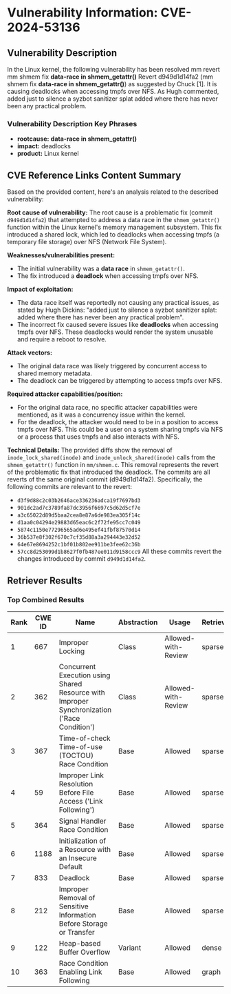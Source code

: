 # Vulnerability Information: CVE-2024-53136

## Vulnerability Description
In the Linux kernel, the following vulnerability has been resolved mm revert mm shmem fix **data-race in shmem_getattr()** Revert d949d1d14fa2 (mm shmem fix **data-race in shmem_getattr()**) as suggested by Chuck [1]. It is causing deadlocks when accessing tmpfs over NFS. As Hugh commented, added just to silence a syzbot sanitizer splat added where there has never been any practical problem.

### Vulnerability Description Key Phrases
- **rootcause:** **data-race in shmem_getattr()**
- **impact:** deadlocks
- **product:** Linux kernel

## CVE Reference Links Content Summary
Based on the provided content, here's an analysis related to the described vulnerability:

**Root cause of vulnerability:**
The root cause is a problematic fix (commit `d949d1d14fa2`) that attempted to address a data race in the `shmem_getattr()` function within the Linux kernel's memory management subsystem. This fix introduced a shared lock, which led to deadlocks when accessing tmpfs (a temporary file storage) over NFS (Network File System).

**Weaknesses/vulnerabilities present:**
- The initial vulnerability was a **data race** in `shmem_getattr()`.
- The fix introduced a **deadlock** when accessing tmpfs over NFS.

**Impact of exploitation:**
- The data race itself was reportedly not causing any practical issues, as stated by Hugh Dickins: "added just to silence a syzbot sanitizer splat: added where there has never been any practical problem".
- The incorrect fix caused severe issues like **deadlocks** when accessing tmpfs over NFS. These deadlocks would render the system unusable and require a reboot to resolve.

**Attack vectors:**
- The original data race was likely triggered by concurrent access to shared memory metadata.
- The deadlock can be triggered by attempting to access tmpfs over NFS.

**Required attacker capabilities/position:**
- For the original data race, no specific attacker capabilities were mentioned, as it was a concurrency issue within the kernel.
- For the deadlock, the attacker would need to be in a position to access tmpfs over NFS. This could be a user on a system sharing tmpfs via NFS or a process that uses tmpfs and also interacts with NFS.

**Technical Details:**
The provided diffs show the removal of `inode_lock_shared(inode)` and `inode_unlock_shared(inode)` calls from the `shmem_getattr()` function in `mm/shmem.c`. This removal represents the revert of the problematic fix that introduced the deadlock. The commits are all reverts of the same original commit (d949d1d14fa2).
Specifically, the following commits are relevant to the revert:
- `d3f9d88c2c03b2646ace336236adca19f7697bd3`
- `901dc2ad7c3789fa87dc3956f6697c5d62d5cf7e`
- `a3c65022d89d5baa2cea8e87a6de983ea305f14c`
- `d1aa0c04294e29883d65eac6c2f72fe95cc7c049`
- `5874c1150e77296565ad6e495ef41fbf87570d14`
- `36b537e8f302f670c7cf35d88a3a294443e32d52`
- `64e67e8694252c1bf01b802ee911be3fee62c36b`
- `57cc8d253099d1b8627f0fb487ee011d9158ccc9`
All these commits revert the changes introduced by commit `d949d1d14fa2`.

## Retriever Results

### Top Combined Results

| Rank | CWE ID | Name | Abstraction | Usage  | Retrievers | Individual Scores |
|------|--------|------|-------------|-------|------------|-------------------|
| 1 | 667 | Improper Locking | Class | Allowed-with-Review | sparse | 0.279 |
| 2 | 362 | Concurrent Execution using Shared Resource with Improper Synchronization ('Race Condition') | Class | Allowed-with-Review | sparse | 0.279 |
| 3 | 367 | Time-of-check Time-of-use (TOCTOU) Race Condition | Base | Allowed | sparse | 0.254 |
| 4 | 59 | Improper Link Resolution Before File Access ('Link Following') | Base | Allowed | sparse | 0.239 |
| 5 | 364 | Signal Handler Race Condition | Base | Allowed | sparse | 0.235 |
| 6 | 1188 | Initialization of a Resource with an Insecure Default | Base | Allowed | sparse | 0.235 |
| 7 | 833 | Deadlock | Base | Allowed | sparse | 0.229 |
| 8 | 212 | Improper Removal of Sensitive Information Before Storage or Transfer | Base | Allowed | sparse | 0.227 |
| 9 | 122 | Heap-based Buffer Overflow | Variant | Allowed | dense | 0.499 |
| 10 | 363 | Race Condition Enabling Link Following | Base | Allowed | graph | 0.003 |

